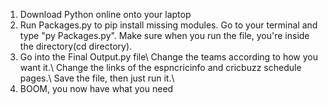 1. Download Python online onto your laptop
2. Run Packages.py to pip install missing modules. Go to your terminal and type "py Packages.py". Make sure when you run the file, you're inside the directory(cd directory).
3. Go into the Final Output.py file\ Change the teams according to how you want it.\ Change the links of the espncricinfo and cricbuzz schedule pages.\ Save the file, then just run it.\
4. BOOM, you now have what you need
